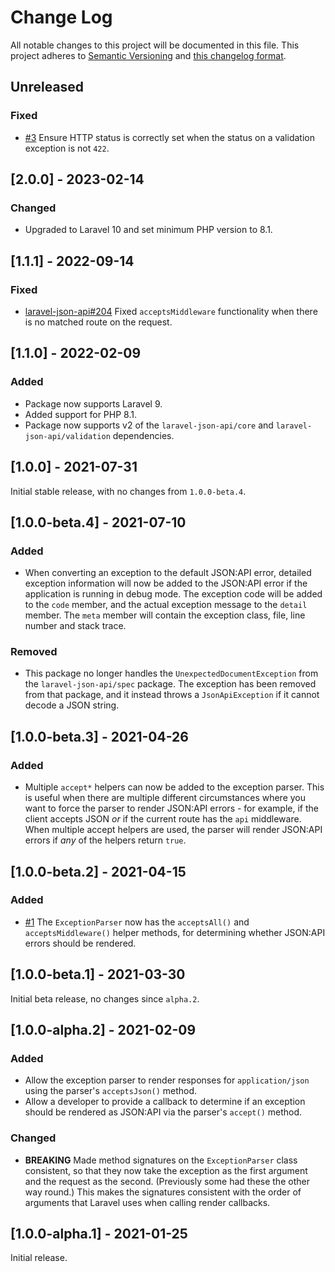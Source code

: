 # Change Log

All notable changes to this project will be documented in this file. This project adheres to
[Semantic Versioning](http://semver.org/) and [this changelog format](http://keepachangelog.com/).

## Unreleased

### Fixed

- [#3](https://github.com/laravel-json-api/exceptions/issues/3) Ensure HTTP status is correctly set when the status on a
  validation exception is not `422`.

## [2.0.0] - 2023-02-14

### Changed

- Upgraded to Laravel 10 and set minimum PHP version to 8.1.

## [1.1.1] - 2022-09-14

### Fixed

- [laravel-json-api#204](https://github.com/laravel-json-api/laravel/issues/204) Fixed `acceptsMiddleware` functionality
  when there is no matched route on the request.

## [1.1.0] - 2022-02-09

### Added

- Package now supports Laravel 9.
- Added support for PHP 8.1.
- Package now supports v2 of the `laravel-json-api/core` and `laravel-json-api/validation` dependencies.

## [1.0.0] - 2021-07-31

Initial stable release, with no changes from `1.0.0-beta.4`.

## [1.0.0-beta.4] - 2021-07-10

### Added

- When converting an exception to the default JSON:API error, detailed exception information will now be added to the
  JSON:API error if the application is running in debug mode. The exception code will be added to the `code` member, and
  the actual exception message to the `detail` member. The `meta` member will contain the exception class, file, line
  number and stack trace.

### Removed

- This package no longer handles the `UnexpectedDocumentException` from the `laravel-json-api/spec` package. The
  exception has been removed from that package, and it instead throws a `JsonApiException` if it cannot decode a JSON
  string.

## [1.0.0-beta.3] - 2021-04-26

### Added

- Multiple `accept*` helpers can now be added to the exception parser. This is useful when there are multiple different
  circumstances where you want to force the parser to render JSON:API errors - for example, if the client accepts JSON
  *or* if the current route has the `api` middleware. When multiple accept helpers are used, the parser will render
  JSON:API errors if *any* of the helpers return `true`.

## [1.0.0-beta.2] - 2021-04-15

### Added

- [#1](https://github.com/laravel-json-api/exceptions/pull/1) The `ExceptionParser` now has the `acceptsAll()`
  and `acceptsMiddleware()` helper methods, for determining whether JSON:API errors should be rendered.

## [1.0.0-beta.1] - 2021-03-30

Initial beta release, no changes since `alpha.2`.

## [1.0.0-alpha.2] - 2021-02-09

### Added

- Allow the exception parser to render responses for `application/json` using the parser's `acceptsJson()` method.
- Allow a developer to provide a callback to determine if an exception should be rendered as JSON:API via the
  parser's `accept()` method.

### Changed

- **BREAKING** Made method signatures on the `ExceptionParser` class consistent, so that they now take the exception as
  the first argument and the request as the second. (Previously some had these the other way round.) This makes the
  signatures consistent with the order of arguments that Laravel uses when calling render callbacks.

## [1.0.0-alpha.1] - 2021-01-25

Initial release.
